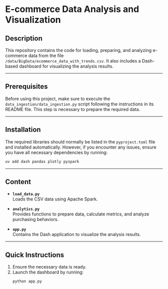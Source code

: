 # E-commerce Data Analysis and Visualization

## Description

This repository contains the code for loading, preparing, and analyzing e-commerce data from the file `/data/BigData/ecommerce_data_with_trends.csv`. It also includes a Dash-based dashboard for visualizing the analysis results.

---

## Prerequisites

Before using this project, make sure to execute the `data_ingestion/data_ingestion.py` script following the instructions in its README file. This step is necessary to prepare the required data.

---

## Installation

The required libraries should normally be listed in the `pyproject.toml` file and installed automatically. However, if you encounter any issues, ensure you have all necessary dependencies by running:  
```bash
uv add dash pandas plotly pyspark
```

---
## Content

- **`load_data.py`**  
  Loads the CSV data using Apache Spark.

- **`analytics.py`**  
  Provides functions to prepare data, calculate metrics, and analyze purchasing behaviors.

- **`app.py`**  
  Contains the Dash application to visualize the analysis results.

---

## Quick Instructions

1. Ensure the necessary data is ready.  
2. Launch the dashboard by running:  
   ```bash
   python app.py
   ```